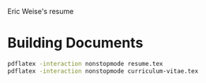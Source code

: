 Eric Weise's resume

# Building Documents
```bash
pdflatex -interaction nonstopmode resume.tex
pdflatex -interaction nonstopmode curriculum-vitae.tex
```
